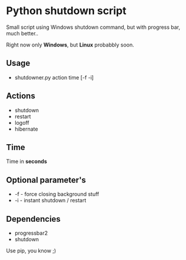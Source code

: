 # Python shutdown script
Small script using Windows shutdown command, but with progress bar, much better..

Right now only **Windows**, but **Linux** probabbly soon.
## Usage
 - shutdowner.py action time [-f -i]
 
## Actions
- shutdown
- restart
- logoff
- hibernate

## Time
Time in **seconds**

## Optional parameter's
- -f - force closing background stuff
- -i - instant shutdown / restart

## Dependencies
- progressbar2
- shutdown

Use pip, you know ;)
